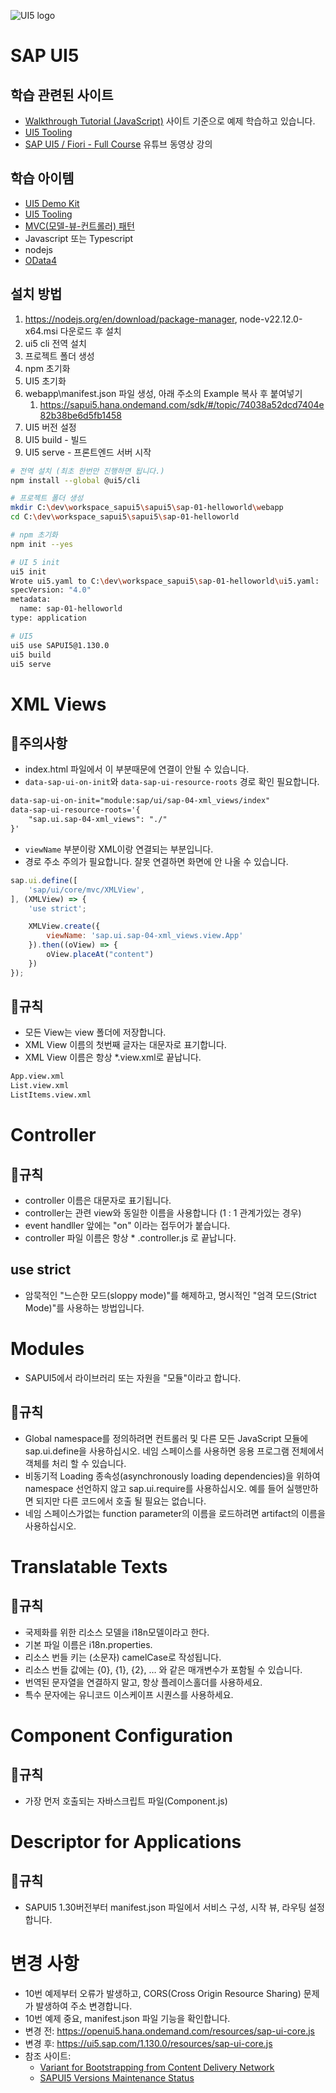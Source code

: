 ![UI5 logo](https://sap.github.io/ui5-tooling/stable/images/UI5_logo_wide.png)
# SAP UI5
## 학습 관련된 사이트 
* [Walkthrough Tutorial (JavaScript)](https://sapui5.hana.ondemand.com/#/topic/3da5f4be63264db99f2e5b04c5e853db) 사이트 기준으로 예제 학습하고 있습니다.
* [UI5 Tooling](https://sap.github.io/ui5-tooling/stable/)
* [SAP UI5 / Fiori - Full Course](https://www.youtube.com/watch?v=C9cK2Z2JDLg) 유튜브 동영상 강의

## 학습 아이템
* [UI5 Demo Kit](https://sapui5.hana.ondemand.com/sdk/#/topic/2680aa9b16c14a00b01261d04babbb39)
* [UI5 Tooling](https://sap.github.io/ui5-tooling/stable/)
* [MVC(모델-뷰-컨트롤러) 패턴](https://developer.mozilla.org/ko/docs/Glossary/MVC)
* Javascript 또는 Typescript
* nodejs
* [OData4](https://www.odata.org/)

## 설치 방법
1. https://nodejs.org/en/download/package-manager, node-v22.12.0-x64.msi 다운로드 후 설치
1. ui5 cli 전역 설치
1. 프로젝트 폴더 생성
1. npm 초기화
1. UI5 초기화
1. webapp\manifest.json 파일 생성, 아래 주소의 Example 복사 후 붙여넣기
   1. https://sapui5.hana.ondemand.com/sdk/#/topic/74038a52dcd7404e82b38be6d5fb1458
1. UI5 버전 설정
1. UI5 build - 빌드
1. UI5 serve - 프론트엔드 서버 시작

```bash
# 전역 설치 (최초 한번만 진행하면 됩니다.)
npm install --global @ui5/cli

# 프로젝트 폴더 생성
mkdir C:\dev\workspace_sapui5\sapui5\sap-01-helloworld\webapp
cd C:\dev\workspace_sapui5\sapui5\sap-01-helloworld

# npm 초기화
npm init --yes

# UI 5 init
ui5 init
Wrote ui5.yaml to C:\dev\workspace_sapui5\sap-01-helloworld\ui5.yaml:
specVersion: "4.0"
metadata:
  name: sap-01-helloworld
type: application

# UI5
ui5 use SAPUI5@1.130.0
ui5 build
ui5 serve
```

# XML Views

## 🍄주의사항
* index.html 파일에서 이 부분때문에 연결이 안될 수 있습니다. 
* `data-sap-ui-on-init`와 `data-sap-ui-resource-roots` 경로 확인 필요합니다.
```html
data-sap-ui-on-init="module:sap/ui/sap-04-xml_views/index"
data-sap-ui-resource-roots='{
    "sap.ui.sap-04-xml_views": "./"
}'
```

* `viewName` 부분이랑 XML이랑 연결되는 부분입니다.
* 경로 주소 주의가 필요합니다. 잘못 연결하면 화면에 안 나올 수 있습니다.
```js
sap.ui.define([
    'sap/ui/core/mvc/XMLView',
], (XMLView) => {
    'use strict';

    XMLView.create({
        viewName: 'sap.ui.sap-04-xml_views.view.App'
    }).then((oView) => {
        oView.placeAt("content")
    })
});
```
## 🦀규칙
* 모든 View는 view 폴더에 저장합니다.
* XML View 이름의 첫번째 글자는 대문자로 표기합니다.
* XML View 이름은 항상 *.view.xml로 끝납니다.
```bash
App.view.xml
List.view.xml
ListItems.view.xml
```

# Controller
## 🦀규칙
* controller 이름은 대문자로 표기됩니다.
* controller는 관련 view와 동일한 이름을 사용합니다 (1 : 1 관계가있는 경우)
* event handller 앞에는 "on" 이라는 접두어가 붙습니다.
* controller 파일 이름은 항상 * .controller.js 로 끝납니다.

## use strict
* 암묵적인 "느슨한 모드(sloppy mode)"를 해제하고, 명시적인 "엄격 모드(Strict Mode)"를 사용하는 방법입니다.


# Modules
* SAPUI5에서 라이브러리 또는 자원을 "모듈"이라고 합니다.

## 🦀규칙
* Global namespace를 정의하려면 컨트롤러 및 다른 모든 JavaScript 모듈에 sap.ui.define을 사용하십시오. 네임 스페이스를 사용하면 응용 프로그램 전체에서 객체를 처리 할 수 ​​있습니다.
* 비동기적 Loading 종속성(asynchronously loading dependencies)을 위하여 namespace 선언하지 않고 sap.ui.require를 사용하십시오. 예를 들어 실행만하면 되지만 다른 코드에서 호출 될 필요는 없습니다.
* 네임 스페이스가없는 function parameter의 이름을 로드하려면 artifact의 이름을 사용하십시오.

# Translatable Texts
## 🦀규칙
* 국제화를 위한 리소스 모델을 i18n모델이라고 한다.
* 기본 파일 이름은 i18n.properties.
* 리소스 번들 키는 (소문자) camelCase로 작성됩니다.
* 리소스 번들 값에는 {0}, {1}, {2}, … 와 같은 매개변수가 포함될 수 있습니다.
* 번역된 문자열을 연결하지 말고, 항상 플레이스홀더를 사용하세요.
* 특수 문자에는 유니코드 이스케이프 시퀀스를 사용하세요.

# Component Configuration
## 🦀규칙
* 가장 먼저 호출되는 자바스크립트 파일(Component.js)

# Descriptor for Applications
## 🦀규칙
* SAPUI5 1.30버전부터 manifest.json 파일에서 서비스 구성, 시작 뷰, 라우팅 설정합니다.

# 변경 사항
* 10번 예제부터 오류가 발생하고, CORS(Cross Origin Resource Sharing) 문제가 발생하여 주소 변경합니다.
* 10번 예제 중요, manifest.json 파일 기능을 확인합니다.
* 변경 전: https://openui5.hana.ondemand.com/resources/sap-ui-core.js 
* 변경 후: https://ui5.sap.com/1.130.0/resources/sap-ui-core.js
* 참조 사이트: 
  * [Variant for Bootstrapping from Content Delivery Network](https://sapui5.hana.ondemand.com/sdk/#/topic/2d3eb2f322ea4a82983c1c62a33ec4ae.html)
  * [SAPUI5 Versions Maintenance Status](https://sapui5.hana.ondemand.com/versionoverview.html)